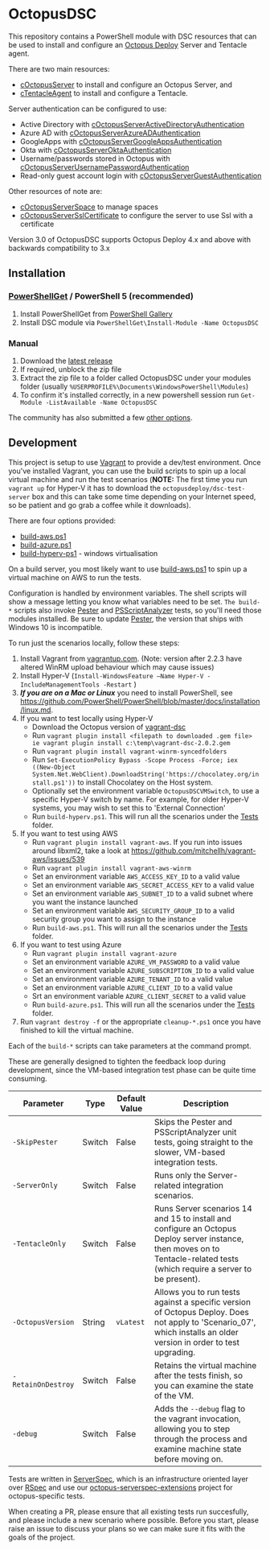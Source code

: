 # OctopusDSC

This repository contains a PowerShell module with DSC resources that can be used to install and configure an [Octopus Deploy](http://octopus.com) Server and Tentacle agent.

There are two main resources:

* [cOctopusServer](README-cOctopusServer.md) to install and configure an Octopus Server, and
* [cTentacleAgent](README-cTentacleAgent.md) to install and configure a Tentacle.

Server authentication can be configured to use:

* Active Directory with [cOctopusServerActiveDirectoryAuthentication](README-cOctopusServerActiveDirectoryAuthentication.md)
* Azure AD with [cOctopusServerAzureADAuthentication](README-cOctopusServerAzureADAuthentication.md)
* GoogleApps with [cOctopusServerGoogleAppsAuthentication](README-cOctopusServerGoogleAppsAuthentication.md)
* Okta with [cOctopusServerOktaAuthentication](README-cOctopusServerOktaAuthentication.md)
* Username/passwords stored in Octopus with [cOctopusServerUsernamePasswordAuthentication](README-cOctopusServerUsernamePasswordAuthentication.md)
* Read-only guest account login with [cOctopusServerGuestAuthentication](README-cOctopusServerGuestAuthentication.md)

Other resources of note are:
* [cOctopusServerSpace](README-cOctopusServerSpace.md) to manage spaces
* [cOctopusServerSslCertificate](README-OctopusServerSslCertificate) to configure the server to use Ssl with a certificate

Version 3.0 of OctopusDSC supports Octopus Deploy 4.x and above with backwards compatibility to 3.x

## Installation

### [PowerShellGet](https://technet.microsoft.com/en-us/library/dn807169.aspx) / PowerShell 5 (recommended)
1. Install PowerShellGet from [PowerShell Gallery](https://www.powershellgallery.com/GettingStarted)
2. Install DSC module via `PowerShellGet\Install-Module -Name OctopusDSC`

### Manual ###
1. Download the [latest release](https://github.com/OctopusDeploy/OctopusDSC/releases)
2. If required, unblock the zip file
3. Extract the zip file to a folder called OctopusDSC under your modules folder (usually `%USERPROFILE%\Documents\WindowsPowerShell\Modules`)
4. To confirm it's installed correctly, in a new powershell session run `Get-Module -ListAvailable -Name OctopusDSC`

The community has also submitted a few [other options](https://github.com/OctopusDeploy/OctopusDSC/issues/14).

## Development

This project is setup to use [Vagrant](vagrant.io) to provide a dev/test environment. Once you've installed Vagrant, you can use the build scripts to spin up a local virtual machine and run the test scenarios (**NOTE:** The first time you run `vagrant up` for Hyper-V it has to download the `octopusdeploy/dsc-test-server` box and this can take some time depending on your Internet speed, so be patient and go grab a coffee while it downloads).

There are four options provided:

 - [build-aws.ps1](build-aws.ps1)
 - [build-azure.ps1](build-azure.ps1)
 - [build-hyperv-ps1](build-hyperv-ps1) - windows virtualisation

On a build server, you most likely want to use [build-aws.ps1](build-aws.ps1) to spin up a virtual machine on AWS to run the tests.

Configuration is handled by environment variables. The shell scripts will show a message letting you know what variables need to be set. `The build-*` scripts also invoke [Pester](https://github.com/Pester/Pester) and [PSScriptAnalyzer](https://github.com/PowerShell/PSScriptAnalyzer) tests, so you'll need those modules installed.  Be sure to update [Pester](https://github.com/Pester/Pester), the version that ships with Windows 10 is incompatible.

To run just the scenarios locally, follow these steps:

1. Install Vagrant from [vagrantup.com](https://vagrantup.com). (Note: version after 2.2.3 have altered WinRM upload behaviour which may cause issues)
2. Install Hyper-V (`Install-WindowsFeature –Name Hyper-V -IncludeManagementTools -Restart`  )
3. _**If you are on a Mac or Linux**_ you need to install PowerShell, see https://github.com/PowerShell/PowerShell/blob/master/docs/installation/linux.md.
4. If you want to test locally using Hyper-V
    - Download the Octopus version of [vagrant-dsc](https://github.com/OctopusDeploy/vagrant-dsc/releases/download/v2.0.2/vagrant-dsc-2.0.2.gem)
    - Run `vagrant plugin install <filepath to downloaded .gem file> ie vagrant plugin install c:\temp\vagrant-dsc-2.0.2.gem`
    - Run `vagrant plugin install vagrant-winrm-syncedfolders`
    - Run `Set-ExecutionPolicy Bypass -Scope Process -Force; iex ((New-Object System.Net.WebClient).DownloadString('https://chocolatey.org/install.ps1'))` to install Chocolatey on the Host system.
    - Optionally set the environment variable `OctopusDSCVMSwitch`, to use a specific Hyper-V switch by name. For example, for older Hyper-V systems, you may wish to set this to 'External Connection'
    - Run `build-hyperv.ps1`. This will run all the scenarios under the [Tests](Tests) folder.
5. If you want to test using AWS
    - Run `vagrant plugin install vagrant-aws`. If you run into issues around libxml2, take a look at https://github.com/mitchellh/vagrant-aws/issues/539
    - Run `vagrant plugin install vagrant-aws-winrm`
    - Set an environment variable `AWS_ACCESS_KEY_ID` to a valid value
    - Set an environment variable `AWS_SECRET_ACCESS_KEY` to a valid value
    - Set an environment variable `AWS_SUBNET_ID` to a valid subnet where you want the instance launched
    - Set an environment variable `AWS_SECURITY_GROUP_ID` to a valid security group you want to assign to the instance
    - Run `build-aws.ps1`. This will run all the scenarios under the [Tests](Tests) folder.
6. If you want to test using Azure
    - Run `vagrant plugin install vagrant-azure`
    - Set an environment variable `AZURE_VM_PASSWORD` to a valid value
    - Set an environment variable `AZURE_SUBSCRIPTION_ID` to a valid value
    - Set an environment variable `AZURE_TENANT_ID` to a valid value
    - Set an environment variable `AZURE_CLIENT_ID` to a valid value
    - Srt an environment variable `AZURE_CLIENT_SECRET` to a valid value
    - Run `build-azure.ps1`. This will run all the scenarios under the [Tests](Tests) folder.
7. Run `vagrant destroy -f` or the appropriate `cleanup-*.ps1` once you have finished to kill the virtual machine.

Each of the `build-*` scripts can take parameters at the command prompt.

These are generally designed to tighten the feedback loop during development, since the VM-based integration test phase can be quite time consuming.

| Parameter                     | Type      | Default Value    | Description |
| ----------------------------- | --------- | ---------------- | -------------------------------------------- |
| `-SkipPester`                 | Switch    | False            | Skips the Pester and PSScriptAnalyzer unit tests, going straight to the slower, VM-based integration tests.            |
| `-ServerOnly`                 | Switch    | False            | Runs only the Server-related integration scenarios. |
| `-TentacleOnly`               | Switch    | False            | Runs Server scenarios 14 and 15 to install and configure an Octopus Deploy server instance, then moves on to Tentacle-related tests (which require a server to be present). |
| `-OctopusVersion`             | String    | `vLatest`        | Allows you to run tests against a specific version of Octopus Deploy. Does not apply to 'Scenario_07', which installs an older version in order to test upgrading. |
| `-RetainOnDestroy`            | Switch    | False            | Retains the virtual machine after the tests finish, so you can examine the state of the VM. |
| `-debug`                      | Switch    | False            | Adds the `--debug` flag to the vagrant invocation, allowing you to step through the process and examine machine state before moving on. |

Tests are written in [ServerSpec](serverspec.org), which is an infrastructure oriented layer over [RSpec](rspec.info) and use our [octopus-serverspec-extensions](https://github.com/OctopusDeploy/octopus-serverspec-extensions) project for octopus-specific tests.

When creating a PR, please ensure that all existing tests run succesfully, and please include a new scenario where possible. Before you start, please raise an issue to discuss your plans so we can make sure it fits with the goals of the project.
